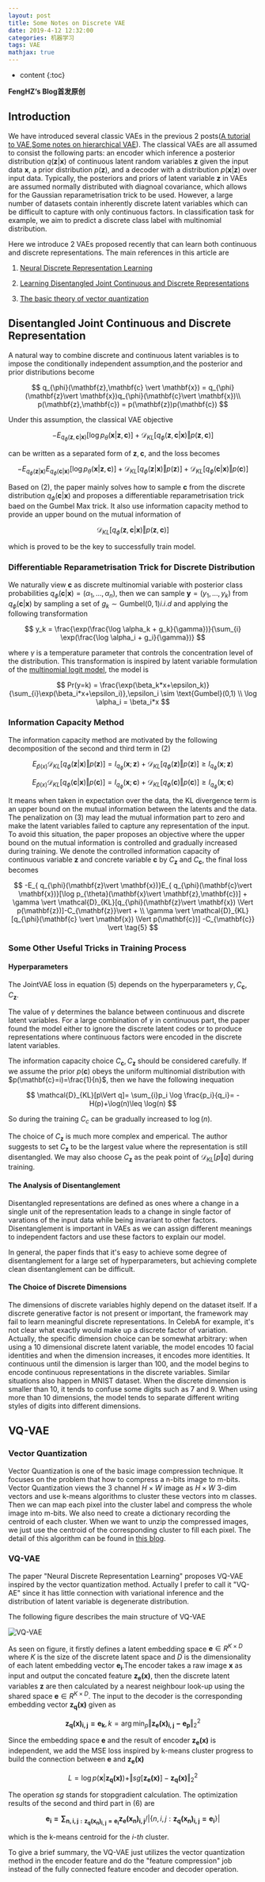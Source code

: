 ```yaml
---
layout: post
title: Some Notes on Discrete VAE
date: 2019-4-12 12:32:00
categories: 机器学习
tags: VAE
mathjax: true
---
```


* content
{:toc}

**FengHZ‘s Blog首发原创**

## Introduction

We have introduced several classic VAEs in the previous 2 posts([A tutorial to VAE](https://fenghz.github.io/Variational-AutoEncoder/),[Some notes on hierarchical VAE](https://fenghz.github.io/Hierarchical-VAE/)).
The classical VAEs are all assumed to consist the following parts: an encoder which inference a posterior distribution $q(\mathbf{z}\vert \mathbf{x})$ of continuous latent random variables $\mathbf{z}$ given the input data $\mathbf{x}$, a prior distribution $p(\mathbf{z})$, and a decoder with a distribution $p(\mathbf{x}\vert \mathbf{z})$ over input data. Typically, the posteriors and priors of latent variable $\mathbf{z}$ in VAEs are assumed normally distributed with diagnoal covariance, which allows for the Gaussian reparametrisation trick to be used. However, a large number of datasets contain inherently discrete latent variables which can be difficult to capture with only continuous factors. In classification task for example, we aim to predict a discrete class label with multinomial distribution.








Here we introduce 2 VAEs proposed recently that can learn both continuous and discrete representations. The main references in this article are 

1. [Neural Discrete Representation Learning](https://arxiv.org/abs/1711.00937)

2. [Learning Disentangled Joint Continuous and Discrete Representations](https://arxiv.org/pdf/1804.00104.pdf)

3. [The basic theory of vector quantization](http://blog.pluskid.org/?p=57)

## Disentangled Joint Continuous and Discrete Representation

A natural way to combine discrete and continuous latent variables is to impose the conditionally independent assumption,and the posterior and prior distributions become 

$$
q_{\phi}(\mathbf{z},\mathbf{c} \vert \mathbf{x}) = q_{\phi}(\mathbf{z}\vert \mathbf{x})q_{\phi}(\mathbf{c}\vert \mathbf{x})\\
p(\mathbf{z},\mathbf{c}) = p(\mathbf{z})p(\mathbf{c})
$$

Under this assumption, the classical VAE objective 

$$
-E_{q_{\phi}(\mathbf{z},\mathbf{c} \vert \mathbf{x})}[\log p_{\theta}(\mathbf{x}\vert \mathbf{z},\mathbf{c})] + \mathcal{D}_{KL}[q_{\phi}(\mathbf{z},\mathbf{c} \vert \mathbf{x}) \Vert p(\mathbf{z},\mathbf{c})] \tag{1}
$$

can be written as a separated form of $\mathbf{z},\mathbf{c}$, and the loss becomes

$$
-E_{ q_{\phi}(\mathbf{z}\vert \mathbf{x})}E_{ q_{\phi}(\mathbf{c}\vert \mathbf{x})}[\log p_{\theta}(\mathbf{x}\vert \mathbf{z},\mathbf{c})] + \mathcal{D}_{KL}[q_{\phi}(\mathbf{z}\vert \mathbf{x}) \Vert p(\mathbf{z})]+\mathcal{D}_{KL}[q_{\phi}(\mathbf{c} \vert \mathbf{x}) \Vert p(\mathbf{c})]  \tag{2}
$$

Based on $(2)$, the paper mainly solves how to sample $\mathbf{c}$ from the discrete distribution $q_{\phi}(\mathbf{c}\vert \mathbf{x})$ and proposes a differentiable reparametrisation trick baed on the Gumbel Max trick. It also use information capacity method to provide an upper bound on the mutual information of 

$$
\mathcal{D}_{KL}[q_{\phi}(\mathbf{z},\mathbf{c} \vert \mathbf{x}) \Vert p(\mathbf{z},\mathbf{c})]$$

which is proved to be the key to successfully train model.

### Differentiable Reparametrisation Trick for Discrete Distribution

We naturally view $\mathbf{c}$ as discrete multinomial variable with posterior class probabilities $q_{\phi}(\mathbf{c}\vert \mathbf{x})=(\alpha_1,\ldots,\alpha_n)$, then we can sample $\mathbf{y}=(y_1,\ldots,y_k)$ from $q_{\phi}(\mathbf{c}\vert \mathbf{x})$ by sampling a set of $g_k \sim \text{Gumbel}(0,1) i.i.d$ and applying the following transformation 

$$
y_k = \frac{\exp(\frac{\log \alpha_k + g_k}{\gamma})}{\sum_{i} \exp(\frac{\log \alpha_i + g_i}{\gamma})}
$$

where $\gamma$ is a temperature parameter that controls the concentration level of the distribution. This transformation is inspired by latent variable formulation of the [multinomial logit model](https://en.wikipedia.org/wiki/Multinomial_logistic_regression), the model is 

$$
Pr(y=k) = \frac{\exp(\beta_k*x+\epsilon_k)}{\sum_{i}\exp(\beta_i*x+\epsilon_i)},\epsilon_i \sim \text{Gumbel}(0,1) \\
\log \alpha_i = \beta_i*x
$$

### Information Capacity Method

The information capacity method are motivated by the following decomposition of the second and third term in $(2)$

$$
E_{\hat{p}(x)}\mathcal{D}_{KL}[q_{\phi}(\mathbf{z}\vert \mathbf{x}) \Vert p(\mathbf{z})] = I_{q_{\phi}}(\mathbf{x};\mathbf{z}) + \mathcal{D}_{KL}[q_{\phi}(\mathbf{z})\Vert p(\mathbf{z})]\geq I_{q_{\phi}}(\mathbf{x};\mathbf{z})  \tag{3}
$$

$$
E_{\hat{p}(x)}\mathcal{D}_{KL}[q_{\phi}(\mathbf{c} \vert \mathbf{x}) \Vert p(\mathbf{c})]  = I_{q_{\phi}}(\mathbf{x};\mathbf{c}) + \mathcal{D}_{KL}[q_{\phi}(\mathbf{c})\Vert p(\mathbf{c})]\geq I_{q_{\phi}}(\mathbf{x};\mathbf{c})  \tag{4}
$$

It means when taken in expectation over the data, the KL divergence term is an upper bound on the mutual information between the latents and the data. The penalization on $(3)$ may lead the mutual information part to zero and make the latent variables failed to capture any representation of the input. To avoid this situation, the paper proposes an objective where the upper bound on the mutual information is controlled and gradually increased during training. We denote the controlled information capacity of continuous variable $\mathbf{z}$ and concrete variable $\mathbf{c}$ by $C_{\mathbf{z}}$ and $C_{\mathbf{c}}$, the final loss becomes 

$$
-E_{ q_{\phi}(\mathbf{z}\vert \mathbf{x})}E_{ q_{\phi}(\mathbf{c}\vert \mathbf{x})}[\log p_{\theta}(\mathbf{x}\vert \mathbf{z},\mathbf{c})] + \gamma \vert \mathcal{D}_{KL}[q_{\phi}(\mathbf{z}\vert \mathbf{x}) \Vert p(\mathbf{z})]-C_{\mathbf{z}}\vert + \\
\gamma \vert \mathcal{D}_{KL}[q_{\phi}(\mathbf{c} \vert \mathbf{x}) \Vert p(\mathbf{c})]  -C_{\mathbf{c}} \vert \tag{5}
$$

### Some Other Useful Tricks in Training Process

#### Hyperparameters
The JointVAE loss in equation $(5)$ depends on the hyperparameters $\gamma,C_{\mathbf{c}},C_{\mathbf{z}}$. 

The value of $\gamma$ determines the balance between continuous and discrete latent variables. For a large combination of $\gamma$ in continuous part, the paper found the model either to ignore the discrete latent codes or to produce representations where continuous factors were encoded in the discrete latent variables. 

The information capacity choice $C_{\mathbf{c}},C_{\mathbf{z}}$ should be considered carefully. If we assume the prior $p(\mathbf{c})$ obeys the uniform multinomial distribution with $p(\mathbf{c}=i)=\frac{1}{n}$, then we have the following inequation

$$
\mathcal{D}_{KL}[p\Vert q]= \sum_{i}p_i \log \frac{p_i}{q_i}= -H(p)+\log(n)\leq \log(n)
$$

So during the training $C_c$ can be gradually increased to $\log(n)$.

The choice of $C_{\mathbf{z}}$ is much more complex and emperical. The author suggests to set $C_{\mathbf{z}}$ to be the largest value where the representation is still disentangled. We may also choose $C_{\mathbf{z}}$ as the peak point of $\mathcal{D}_{KL}[p\Vert q]$ during training.

#### The Analysis of Disentanglement
Disentangled representations are defined as ones where a change in a single unit of the representation leads to a change in single factor of varations of the input data while being invariant to other factors. Disentanglement is important in VAEs as we can assign different meanings to independent factors and use these factors to explain our model.

In general, the paper finds that it's easy to achieve some degree of disentanglement for a large set of hyperparameters, but achieving complete clean disentanglement can be difficult.
#### The Choice of Discrete Dimensions

The dimensions of discrete variables highly depend on the dataset itself. If a discrete generative factor is not present or important, the framework may fail to learn meaningful discrete representations. In CelebA for example, it's not clear what exactly would make up a discrete factor of variation. Actually, the specific dimension choice can be somewhat arbitrary: when using a 10 dimensional discrete latent variable, the model encodes 10 facial identities and when the dimension increases, it encodes more identities. It continuous until the dimension is larger than 100, and the model begins to encode continuous representations in the discrete variables. Similar situations also happen in MNIST dataset. When the discrete dimension is smaller than 10, it tends to confuse some digits such as 7 and 9. When using more than 10 dimensions, the model tends to separate different writing styles of digits into different dimensions.


## VQ-VAE

### Vector Quantization

Vector Quantization is one of the basic image compression technique. It focuses on the problem that how to compress a n-bits image to m-bits. Vector Quantization views the 3 channel $H\times W$ image as  $H\times W$ 3-dim vectors and use k-means algorithms to cluster these vectors into m classes. Then we can map each pixel into the cluster label and compress the whole image into m-bits. We also need to create a dictionary recording the centroid of each cluster. When we want to unzip the compressed images, we just use the centroid of the corresponding cluster to fill each pixel. The detail of this algorithm can be found in [this blog]((http://blog.pluskid.org/?p=57)
). 

### VQ-VAE

The paper "Neural Discrete Representation Learning" proposes VQ-VAE inspired by the vector quantization method. Actually I prefer to call it "VQ-AE" since it has little connection with variational inference and the distribution of latent variable is degenerate distribution.

The following figure describes the main structure of VQ-VAE 

![VQ-VAE](/images/discrete-vae/vq-vae.png)

As seen on figure, it firstly defines a latent embedding space $\mathbf{e}\in R^{K\times D}$ where $K$ is the size of the discrete latent space and $D$ is the dimensionality of each latent embedding vector $\mathbf{e_i}$.The encoder takes a raw image $\mathbf{x}$ as input and output the concated feature $\mathbf{z_e(x)}$, then the discrete latent variables $\mathbf{z}$ are then calculated by a nearest neighbour look-up using the shared space $\mathbf{e}\in R^{K\times D}$. The input to the decoder is the corresponding  embedding vector $\mathbf{z_q(x)}$ given as 

$$
\mathbf{z_q(x)_{i,j} = e_k},k=\arg\min _p \Vert \mathbf{z_e(x)_{i,j}-e_p} \Vert_2^2
$$

Since the embedding space $\mathbf{e}$ and the result of encoder $\mathbf{z_e(x)}$ is independent, we add the MSE loss inspired by k-means cluster progress to build the connection between $\mathbf{e}$ and $\mathbf{z_e(x)}$ 

$$
L = \log p(\mathbf{x}\vert \mathbf{z_q(x)}) + \Vert sg[\mathbf{z_{e}(x)}]-\mathbf{z_{q}(x)} \Vert_2^2   \tag{6}
$$

The operation *sg* stands for stopgradient calculation. The optimization results of the second and third part in $(6)$ are

$$
\mathbf{e_i = \sum _{n,i,j:\mathbf{z_q(x_n)_{i,j}=e_i}}}\mathbf{z_e(x_n)_{i,j}}/\vert \{n,i,j:\mathbf{z_q(x_n)_{i,j}=e_i}\}\vert 
$$

which is the k-means centroid for the *i-th* cluster.

To give a brief summary, the VQ-VAE just utilizes the vector quantization method in the encoder feature and do the "feature compression" job instead of the fully connected feature encoder and decoder operation. 